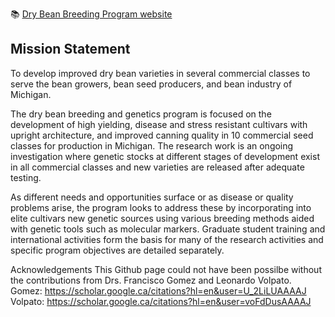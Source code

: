 📚 [Dry Bean Breeding Program website](https://www.msubeans.org)

## Mission Statement

To develop improved dry bean varieties in several commercial classes to serve the bean growers, bean seed producers, and bean industry of Michigan.

The dry bean breeding and genetics program is focused on the development of high yielding, disease and stress resistant cultivars with upright architecture, and improved canning quality in 10 commercial seed classes for production in Michigan. The research work is an ongoing investigation where genetic stocks at different stages of development exist in all commercial classes and new varieties are released after adequate testing.

As different needs and opportunities surface or as disease or quality problems arise, the program looks to address these by incorporating into elite cultivars new genetic sources using various breeding methods aided with genetic tools such as molecular markers. Graduate student training and international activities form the basis for many of the research activities and specific program objectives are detailed separately.

Acknowledgements
This Github page could not have been possilbe without the contributions from Drs. Francisco Gomez and Leonardo Volpato.
Gomez: https://scholar.google.ca/citations?hl=en&user=U_2LiLUAAAAJ
Volpato: https://scholar.google.ca/citations?hl=en&user=voFdDusAAAAJ

